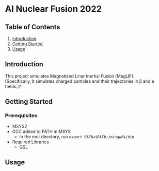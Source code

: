 # AI Nuclear Fusion 2022
## Table of Contents
1. [Introduction](#introduction)
2. [Getting Started](#getting-started)
3. [Usage](#usage)

## Introduction
This project simulates Magnetized Liner Inertial Fusion (MagLIF). [Specifically, it simulates charged particles and their trajectories in β and e fields.]?

## Getting Started
### Prerequisites
- MSYS2
- GCC added to PATH in MSYS
    - In the root directory, run `export PATH=$PATH:/mingw64/bin`
- Required Libraries
    - GSL
## Usage
